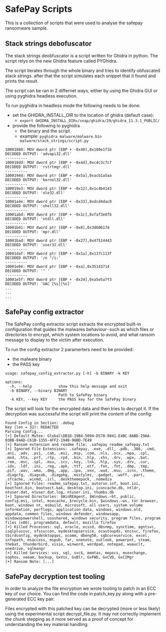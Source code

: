 # SafePay Scripts
This is a collection of scripts that were used to analyse the safepay ransomware sample.

## Stack strings debofuscator
The stack strings deobfuscator is a script written for Ghidra in python. The script relys on the new Ghidra feature called PYGhidra.

The script iterates through the whole binary and tries to identify obfuscated stack strings. after that the script simulates each snippet that it found and prints the result. 

The script can be ran in 2 differnet ways, either by using the Ghidra GUI or using pyghidra headless execution.

To run pyghidra in headless mode the following needs to be done:
* set the GHIDRA_INSTALL_DIR to the location of ghidra (default case):
    * `export GHIDRA_INSTALL_DIR=/snap/ghidra/29/ghidra_11.3.1_PUBLIC/`
* provide the following to pyghidra
    * the binary and the script
    * example: `pyghidra malware/malware.bin malware/stack_strings/script.py`

```
10001860: MOV dword ptr [EBP + -0x40],0x180e1f1b
DECODED OUTPUT: 'advapi32.dll'
----------
100018dd: MOV dword ptr [EBP + -0x4d],0xc4c3c7c7
DECODED OUTPUT: 'rstrtmgr.dll'
----------
1000194d: MOV dword ptr [EBP + -0x5a],0xacb1a5aa
DECODED OUTPUT: 'kernel32.dll'
----------
100019e3: MOV dword ptr [EBP + -0x12],0x1c4b4143
DECODED OUTPUT: 'ole32.dll'
----------
10001a4e: MOV dword ptr [EBP + -0x33],0xdcd4dac0
DECODED OUTPUT: 'shell32.dll'
----------
10001abd: MOV dword ptr [EBP + -0x1c],0xfaf3e0fb
DECODED OUTPUT: 'ntdll.dll'
----------
10001b41: MOV dword ptr [EBP + -0x8],0x3d60617d
DECODED OUTPUT: 'mpr.dll'
----------
10001bad: MOV dword ptr [EBP + -0x27],0x47514443
DECODED OUTPUT: 'user32.dll'
----------
10001daf: MOV dword ptr [EBP + -0x1a],0x137c113f
DECODED OUTPUT: '/n "/i:'
----------
10001e04: MOV dword ptr [EBP + -0xa],0x35143714
DECODED OUTPUT: '" '
----------
10001e5f: MOV dword ptr [EBP + -0x24],0xa5e5a7f3
DECODED OUTPUT: 'UAC [%s][%s]'
...
...
...
```
## SafePay config extractor
The SafePay config extractor script extracts the encrypted built-in configuration that guides the malwares behaviour - such as which files or directories to encrypt, which system locations to avoid, and what ransom message to display to the victim after execution.

To run the config extractor 2 paramerters need to be provided:
* the malware binary
* the PASS key
```
usage: safepay_config_extractor.py [-h] -b BINARY -k KEY

options:
  -h, --help            show this help message and exit
  -b BINARY, --binary BINARY
                        Path to SafePay binary
  -k KEY, --key KEY     the PASS key for the SafePay binary
```
The script will look for the encrypted data and then tries to decrypt it. If the decryption was successful the script will print the content of the config:
```
Found Config in Section: .debug
Key (len = 32): REDACTED
Parsing Config...
[+] Default Mutex: Global\DB1D-19B4-5094-D570-9841-E4BC-8ABD-29AA-03BB-84AD-C61B-1355-4FF2-194B-96BD-7E49
[+] Ransom extension and readme file: .safepay readme_safepay.txt
[+] Ignored File Extensions: .safepay, .exe, .dll, .pdb, .386, .cmd, .ani, .adv, .ps1, .cab, .msi, .msp, .com, .nls, .ocx, .mpa, .cpl, .mod, .hta, .prf, .rtp, .rpd, .bin, .hlp, .shs, .drv, .wpx, .bat, .rom, .msc, .spl, .msu, .ics, .key, .lnk, .hlp, .sys, .drv, .cur, .idx, .ldf, .ini, .reg, .apk, .ttf, .otf, .fon, .fnt, .dmp, .tmp, .pif, .wav, .wma, .dmg, .app, .ipa, .xex, .wad, .msu, .icns, .theme, .diagcfg, .diagcab, .diagpkg, .msstyles, .gadget, .woff, .part, .sfcache, .winmd, .icl, .deskthemepack, .nomedia
[+] Ignored Files: readme_safepay.txt, autorun.inf, boot.ini, bootfont.bin, bootsect.bak, desktop.ini, iconcache.db, ntldr, ntuser.dat, ntuser.dat.log, ntuser.ini, thumbs.db
[+] Ignored Directories: $WinREAgent, $Windows.~bt, public, config.msi, intel, msocache, $recycle.bin, $windows.~ws, tor browser, boot, windows nt, msbuild, microsoft, all users, system volume information, perflogs, application data, windows, windows.old, appdata, common files, windows defender, windowsapp, windowspowershell, usoshared, windows security, program files, program files (x86), programdata, default, mozilla firefox
[+] Killed Processes: sql, oracle, ocssd, dbsnmp, synctime, agntsvc, isqlplussvc, xfssvccon, mydesktopservice, ocautoupds, encsvc, firefox, tbirdconfig, mydesktopqos, ocomm, dbeng50, sqbcoreservice, excel, infopath, msaccess, mspub, far, onenote, outlook, powerpnt, steam, thebat, thunderbird, visio, winword, wordpad, notepad, wuauclt, onedrive, sqlmangr
[+] Killed Services: vss, sql, svc$, memtas, mepocs, msexchange, sophos, veeam, backup, GxVss, GxBlr, GxFWD, GxCVD, GxCIMgr
[+] Ransom Note: [...]
```

## SafePay decryption test tooling

In order to analyze the file encryption we wrote tooling to patch in an ECC key of our choice. You can find the code in patch_key.py along with a pre-generated ECC key pair.

Files encrypted with this patched key can be decrypted (more or less likely) using the experimental script decrypt_file.py. It may not correctly implement the chunk stepping as it more served as a proof of concept for understanding the key material handling.
